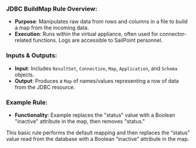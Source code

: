 ### JDBC BuildMap Rule Overview:
- **Purpose**: Manipulates raw data from rows and columns in a file to build a map from the incoming data.
- **Execution**: Runs within the virtual appliance, often used for connector-related functions. Logs are accessible to SailPoint personnel.
  
### Inputs & Outputs:
- **Input**: Includes `ResultSet`, `Connection`, `Map`, `Application`, and `Schema` objects.
- **Output**: Produces a `Map` of names/values representing a row of data from the JDBC resource.

### Example Rule:
- **Functionality**: Example replaces the "status" value with a Boolean "inactive" attribute in the map, then removes "status."

<?xml version='1.0' encoding='UTF-8'?>
<!DOCTYPE Rule PUBLIC "sailpoint.dtd" "sailpoint.dtd">
<Rule name="Example Rule" type="JDBCBuildMap">
  <Description>
This basic rule performs the default mapping and then replaces the “status” value read from the database with a
Boolean “inactive” attribute in the map.
  </Description>
    <Source><![CDATA[
       import sailpoint.connector.*;
       Map map = JDBCConnector.buildMapFromResultSet(result, schema);
       String status = (String) map.get("status");
       if( "inactive".equals(status) ) {
            map.put("inactive", true);
       } else {
            map.put("inactive", false);
       }
       map.remove("status");
       return map;
    ]]></Source>
</Rule>

